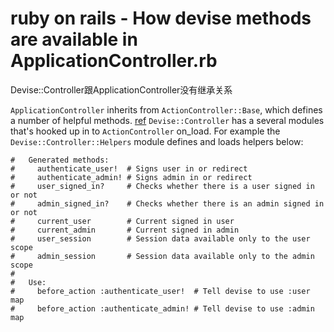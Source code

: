 ---
---
# ruby on rails - How devise methods are available in ApplicationController.rb

Devise::Controller跟ApplicationController没有继承关系

`ApplicationController` inherits from `ActionController::Base`, which   defines a number of helpful methods. [ref](https://guides.rubyonrails.org/action_controller_overview.html#methods-and-actions)
`Devise::Controller` has a several modules that's hooked up in to `ActionController` on_load. 
For example the `Devise::Controller::Helpers` module defines and loads helpers below: 

```
#   Generated methods:
#     authenticate_user!  # Signs user in or redirect
#     authenticate_admin! # Signs admin in or redirect
#     user_signed_in?     # Checks whether there is a user signed in or not
#     admin_signed_in?    # Checks whether there is an admin signed in or not
#     current_user        # Current signed in user
#     current_admin       # Current signed in admin
#     user_session        # Session data available only to the user scope
#     admin_session       # Session data available only to the admin scope
#
#   Use:
#     before_action :authenticate_user!  # Tell devise to use :user map
#     before_action :authenticate_admin! # Tell devise to use :admin map
```